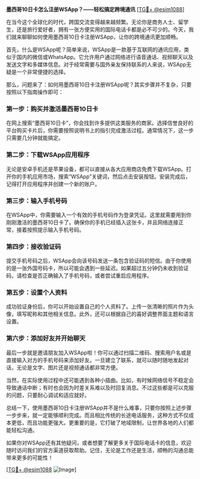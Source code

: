 **墨西哥10日卡怎么注册WSApp？——轻松搞定跨境通讯** [[TG💪+ @esim1088](https://t.me/s/esim1088)]

在当今这个全球化的时代，跨国交流变得越来越频繁。无论你是商务人士、留学生，还是旅行爱好者，拥有一张方便实用的国际电话卡都是必不可少的。今天，我们就来聊聊如何使用墨西哥10日卡注册WSApp，让你的跨境通讯更加顺畅。

首先，什么是WSApp呢？简单来说，WSApp是一款基于互联网的通讯应用，类似于国内的微信或WhatsApp。它允许用户通过网络进行语音通话、视频聊天以及发送文字和多媒体信息。对于经常需要与国外亲友保持联系的人来说，WSApp无疑是一个非常便捷的选择。

那么，问题来了：如何用墨西哥10日卡注册WSApp呢？其实步骤并不复杂，只要按照以下指南操作即可：

### 第一步：购买并激活墨西哥10日卡

在网上搜索“墨西哥10日卡”，你会找到许多提供这类服务的商家。选择信誉良好的平台购买卡片后，你需要按照说明书上的指引完成激活过程。通常情况下，这一步只需要几分钟就能搞定。

### 第二步：下载WSApp应用程序

无论是安卓手机还是苹果设备，都可以直接从各大应用商店免费下载WSApp。打开你的手机应用市场，搜索“WSApp”关键词，然后点击安装按钮。安装完成后，记得打开应用程序并创建一个新的账户。

### 第三步：输入手机号码

在WSApp中，你需要输入一个有效的手机号码作为登录凭证。这里就需要用到你刚刚激活的墨西哥10日卡了。确保你的手机已经插入这张卡，并且网络连接正常，接着按照提示输入手机号码。

### 第四步：接收验证码

提交手机号码之后，WSApp会向该号码发送一条包含验证码的短信。由于你使用的是一张外国号码卡，所以可能会遇到一些延迟。如果超过五分钟仍未收到验证码，请检查是否正确输入了手机号码，或者尝试重启应用程序。

### 第五步：设置个人资料

成功验证身份后，你可以开始设置自己的个人资料了。上传一张清晰的照片作为头像，填写昵称和其他相关信息。此外，还可以根据自己的喜好调整界面主题和语言设置。

### 第六步：添加好友并开始聊天

最后一步就是邀请朋友加入WSApp啦！你可以通过扫描二维码、搜索用户名或是直接输入对方的手机号码来添加好友。一旦建立了联系，就可以随时随地发起对话，无论是文字、图片还是视频通话都非常方便。

当然，在实际使用过程中还可能遇到各种小插曲。比如，有时候网络信号不稳定会导致通话中断；有时也会因为时差关系难以及时回复消息。不过这些都是可以克服的问题，只要耐心调试和适应就好。

总结一下，使用墨西哥10日卡注册WSApp并不是什么难事，只要你按照上述步骤一步步来，就一定能够顺利完成。而且相比传统的长途电话服务，这种方式不仅成本更低，而且功能更强大。更重要的是，它打破了地域限制，让世界各地的人们都能轻松沟通。

如果你对WSApp还有其他疑问，或者想要了解更多关于国际电话卡的信息，欢迎随时访问我们的官方渠道获取帮助。记住，无论是工作还是生活，顺畅的沟通总能带来更多的可能性！

[[TG💪+ @esim1088](https://t.me/s/esim1088) ![Image](https://i.postimg.cc/4NQfJmqS/Snipaste-2025-05-13-00-14-12.png)]
